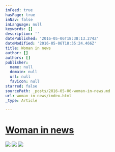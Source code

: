 ```yaml
---
inFeed: true
hasPage: true
inNav: false
inLanguage: null
keywords: []
description: ''
datePublished: '2016-05-06T18:38:13.274Z'
dateModified: '2016-05-06T18:35:24.466Z'
title: Woman in news
author: []
authors: []
publisher:
  name: null
  domain: null
  url: null
  favicon: null
starred: false
sourcePath: _posts/2016-05-06-woman-in-news.md
url: woman-in-news/index.html
_type: Article

---
```

# [Woman in news][0]
![](https://the-grid-user-content.s3-us-west-2.amazonaws.com/0fda89f8-f5ba-4c58-acf5-b04950c51c3d.jpg)
![](https://the-grid-user-content.s3-us-west-2.amazonaws.com/981eb814-9737-4caa-9776-ede8d050627a.jpg)
![](https://the-grid-user-content.s3-us-west-2.amazonaws.com/c53df2b9-142c-4632-9b51-832f634c0eab.jpg)

[0]: null
